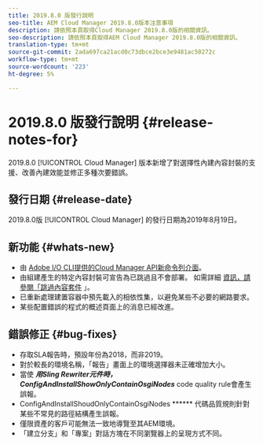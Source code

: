 ```yaml
---
title: 2019.8.0 版發行說明
seo-title: AEM Cloud Manager 2019.8.0版本注意事項
description: 請依照本頁取得Cloud Manager 2019.8.0版的相關資訊。
seo-description: 請依照本頁取得AEM Cloud Manager 2019.8.0版的相關資訊。
translation-type: tm+mt
source-git-commit: 2ada697ca21acd0c73dbce2bce3e9481ac50272c
workflow-type: tm+mt
source-wordcount: '223'
ht-degree: 5%

---
```


# 2019.8.0 版發行說明 {#release-notes-for}

2019.8.0 [!UICONTROL Cloud Manager] 版本新增了對選擇性內建內容封裝的支援、改善內建效能並修正多種次要錯誤。

## 發行日期 {#release-date}

2019.8.0版 [!UICONTROL Cloud Manager] 的發行日期為2019年8月19日。

## 新功能 {#whats-new}

* 由 [Adobe I/O CLI提供的Cloud Manager API新命令列介面](https://github.com/adobe/aio-cli-plugin-cloudmanager)。
* 由組建產生的特定內容封裝可宣告為已跳過且不會部署。 如需詳細 [資訊，請參閱「跳過內容套件](/help/using/setting-up-project.md#skipping-content-packages) 」。
* 已重新處理建置容器中預先載入的相依性集，以避免某些不必要的網路要求。
* 某些配置錯誤的程式的概述頁面上的消息已經改進。

## 錯誤修正 {#bug-fixes}

* 存取SLA報告時，預設年份為2018，而非2019。
* 對於較長的環境名稱，「報告」畫面上的環境選擇器未正確增加大小。
* 當使 ***用Sling Rewriter元件時，ConfigAndInstallShowOnlyContainOsgiNodes*** code quality rule會產生誤報。
* ConfigAndInstallShoudOnlyContainOsgiNodes ****** 代碼品質規則針對某些不常見的路徑結構產生誤報。
* 僅限資產的客戶可能無法一致地導覽至其AEM環境。
* 「建立分支」和「專案」對話方塊在不同瀏覽器上的呈現方式不同。
